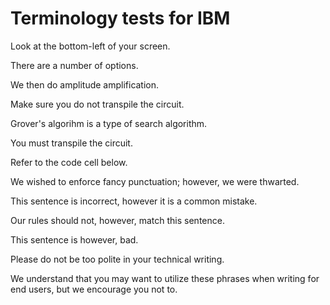 # Terminology tests for IBM

Look at the bottom-left of your screen.

There are a number of options.

We then do amplitude amplification.

Make sure you do not transpile the circuit.

Grover's algorihm is a type of search algorithm.

You must transpile the circuit.

Refer to the code cell below.

We wished to enforce fancy punctuation; however, we were thwarted.

This sentence is incorrect, however it is a common mistake.

Our rules should not, however, match this sentence.

This sentence is however, bad.

Please do not be too polite in your technical writing.

We understand that you may want to utilize these phrases when writing for end users, but we encourage you not to.
